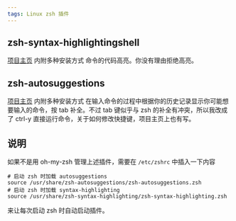```yaml
---
tags: Linux zsh 插件
---
```




## zsh-syntax-highlightingshell

[项目主页](https://github.com/zsh-users/zsh-syntax-highlighting) 内附多种安装方式
命令的代码高亮。你没有理由拒绝高亮。
## zsh-autosuggestions
[项目主页](https://github.com/zsh-users/zsh-autosuggestions) 内附多种安装方式
在输入命令的过程中根据你的历史记录显示你可能想要输入的命令，按 tab 补全。不过 tab 键似乎与 zsh 的补全有冲突，所以我改成了 ctrl-y 直接运行命令，关于如何修改快捷键，项目主页上也有写。

## 说明

如果不是用 oh-my-zsh 管理上述插件，需要在 `/etc/zshrc` 中插入一下内容
```
# 启动 zsh 时加载 autosuggestions
source /usr/share/zsh-autosuggestions/zsh-autosuggestions.zsh
# 启动 zsh 时加载 syntax-highlighting
source /usr/share/zsh-syntax-highlighting/zsh-syntax-highlighting.zsh
```
来让每次启动 zsh 时自动启动插件。